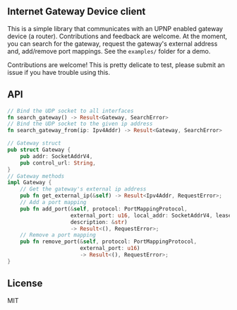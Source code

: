 ## Internet Gateway Device client

This is a simple library that communicates with an UPNP enabled gateway device (a router). Contributions and feedback are welcome.
At the moment, you can search for the gateway, request the gateway's external address and, add/remove port mappings. See the `examples/` folder for a demo.

Contributions are welcome! This is pretty delicate to test, please submit an issue if you have trouble using this.

## API

```rust
// Bind the UDP socket to all interfaces
fn search_gateway() -> Result<Gateway, SearchError>
// Bind the UDP socket to the given ip address
fn search_gateway_from(ip: Ipv4Addr) -> Result<Gateway, SearchError>

// Gateway struct
pub struct Gateway {
    pub addr: SocketAddrV4,
    pub control_url: String,
}
// Gateway methods
impl Gateway {
    // Get the gateway's external ip address
    pub fn get_external_ip(&self) -> Result<Ipv4Addr, RequestError>;
    // Add a port mapping
    pub fn add_port(&self, protocol: PortMappingProtocol,
                    external_port: u16, local_addr: SocketAddrV4, lease_duration: u32,
                    description: &str)
                    -> Result<(), RequestError>;
    // Remove a port mapping
    pub fn remove_port(&self, protocol: PortMappingProtocol,
                       external_port: u16)
                       -> Result<(), RequestError>;
}
```

## License
MIT
